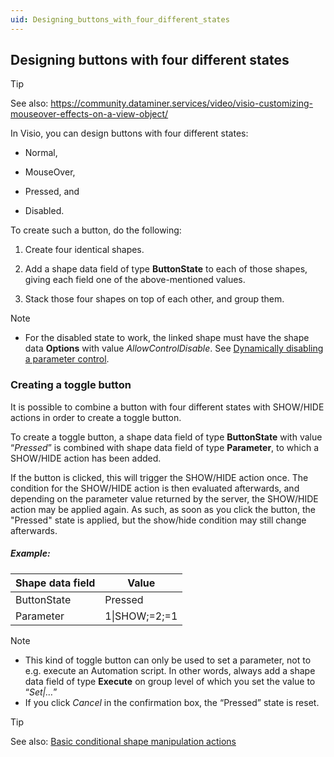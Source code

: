 ```yaml
---
uid: Designing_buttons_with_four_different_states
---
```


## Designing buttons with four different states

> [!TIP]
> See also:
> <https://community.dataminer.services/video/visio-customizing-mouseover-effects-on-a-view-object/>

In Visio, you can design buttons with four different states:

- Normal,

- MouseOver,

- Pressed, and

- Disabled.

To create such a button, do the following:

1. Create four identical shapes.

2. Add a shape data field of type **ButtonState** to each of those shapes, giving each field one of the above-mentioned values.

3. Stack those four shapes on top of each other, and group them.

> [!NOTE]
> - For the disabled state to work, the linked shape must have the shape data **Options** with value *AllowControlDisable*. See [Dynamically disabling a parameter control](xref:Turning_a_shape_into_a_parameter_control#dynamically-disabling-a-parameter-control).

### Creating a toggle button

It is possible to combine a button with four different states with SHOW/HIDE actions in order to create a toggle button.

To create a toggle button, a shape data field of type **ButtonState** with value “*Pressed*” is combined with shape data field of type **Parameter**, to which a SHOW/HIDE action has been added.

If the button is clicked, this will trigger the SHOW/HIDE action once. The condition for the SHOW/HIDE action is then evaluated afterwards, and depending on the parameter value returned by the server, the SHOW/HIDE action may be applied again. As such, as soon as you click the button, the "Pressed" state is applied, but the show/hide condition may still change afterwards.

##### Example:

| Shape data field | Value         |
|------------------|---------------|
| ButtonState      | Pressed       |
| Parameter        | 1\|SHOW;=2;=1 |

> [!NOTE]
> - This kind of toggle button can only be used to set a parameter, not to e.g. execute an Automation script. In other words, always add a shape data field of type **Execute** on group level of which you set the value to “*Set\|…*”
> - If you click *Cancel* in the confirmation box, the “Pressed” state is reset.

> [!TIP]
> See also:
> [Basic conditional shape manipulation actions](xref:Basic_conditional_shape_manipulation_actions)
